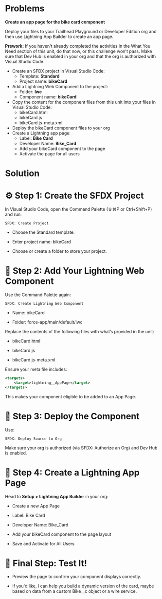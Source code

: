 # Problems

**Create an app page for the bike card component**

Deploy your files to your Trailhead Playground or Developer Edition org and then use Lightning App Builder to create an app page.

**Prework:** If you haven't already completed the activities in the What You Need section of this unit, do that now, or this challenge won't pass. Make sure that Dev Hub is enabled in your org and that the org is authorized with Visual Studio Code.


* Create an SFDX project in Visual Studio Code:
    - Template: **Standard**
    - Project name: **bikeCard**
* Add a Lightning Web Component to the project:
    - Folder: **lwc**
    - Component name: **bikeCard**
* Copy the content for the component files from this unit into your files in Visual Studio Code:
    - bikeCard.html
    - bikeCard.js
    - bikeCard.js-meta.xml
* Deploy the bikeCard component files to your org
* Create a Lightning app page:
    - Label: **Bike Card**
    - Developer Name: **Bike_Card**
    - Add your bikeCard component to the page
    - Activate the page for all users

# Solution

# ⚙️ Step 1: Create the SFDX Project

In Visual Studio Code, open the Command Palette (⇧⌘P or Ctrl+Shift+P) and run:

```
SFDX: Create Project
```

* Choose the Standard template.

* Enter project name: bikeCard

* Choose or create a folder to store your project.

# 🧩 Step 2: Add Your Lightning Web Component

Use the Command Palette again:

```
SFDX: Create Lightning Web Component
```
* Name: bikeCard

* Folder: force-app/main/default/lwc

Replace the contents of the following files with what’s provided in the unit:

* bikeCard.html

* bikeCard.js

* bikeCard.js-meta.xml

Ensure your meta file includes:

``` xml
<targets>
    <target>lightning__AppPage</target>
</targets>

```
This makes your component eligible to be added to an App Page.

# 🚀 Step 3: Deploy the Component

Use:

```
SFDX: Deploy Source to Org

```
Make sure your org is authorized (via SFDX: Authorize an Org) and Dev Hub is enabled.

# 🧱 Step 4: Create a Lightning App Page
Head to **Setup > Lightning App Builder** in your org:

* Create a new App Page

* Label: Bike Card

* Developer Name: Bike_Card

* Add your bikeCard component to the page layout

* Save and Activate for All Users

# 🏁 Final Step: Test It!
* Preview the page to confirm your component displays correctly.

* If you'd like, I can help you build a dynamic version of the card, maybe based on data from a custom Bike__c object or a wire service.

